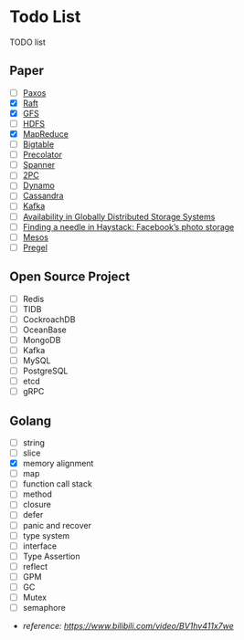 # Todo List

TODO list
<!--more-->
## Paper
- [ ] [Paxos](https://lamport.azurewebsites.net/pubs/paxos-simple.pdf)
- [x] [Raft](https://raft.github.io/raft.pdf)
- [x] [GFS](https://static.googleusercontent.com/media/research.google.com/zh-CN//archive/gfs-sosp2003.pdf)
- [ ] [HDFS](https://storageconference.us/2010/Papers/MSST/Shvachko.pdf)
- [x] [MapReduce](https://static.googleusercontent.com/media/research.google.com/zh-CN//archive/mapreduce-osdi04.pdf)
- [ ] [Bigtable](https://static.googleusercontent.com/media/research.google.com/zh-CN//archive/bigtable-osdi06.pdf)
- [ ] [Precolator](http://notes.stephenholiday.com/Percolator.pdf)
- [ ] [Spanner](https://static.googleusercontent.com/media/research.google.com/zh-CN//archive/spanner-osdi2012.pdf)
- [ ] [2PC](https://www.cs.princeton.edu/courses/archive/fall16/cos418/docs/L6-2pc.pdf)
- [ ] [Dynamo](https://www.allthingsdistributed.com/files/amazon-dynamo-sosp2007.pdf)
- [ ] [Cassandra](http://citeseerx.ist.psu.edu/viewdoc/download?doi=10.1.1.161.6751&rep=rep1&type=pdf)
- [ ] [Kafka](http://notes.stephenholiday.com/Kafka.pdf)
- [ ] [Availability in Globally Distributed Storage Systems](https://static.googleusercontent.com/media/research.google.com/en/us/pubs/archive/36737.pdf)
- [ ] [Finding a needle in Haystack: Facebook’s photo storage](https://www.usenix.org/legacy/event/osdi10/tech/full_papers/Beaver.pdf)
- [ ] [Mesos](https://people.eecs.berkeley.edu/~alig/papers/mesos.pdf)
- [ ] [Pregel](https://www.dcs.bbk.ac.uk/~dell/teaching/cc/paper/sigmod10/p135-malewicz.pdf)

## Open Source Project
- [ ] Redis
- [ ] TIDB
- [ ] CockroachDB
- [ ] OceanBase
- [ ] MongoDB
- [ ] Kafka
- [ ] MySQL
- [ ] PostgreSQL
- [ ] etcd
- [ ] gRPC

## Golang
- [ ] string
- [ ] slice
- [x] memory alignment
- [ ] map
- [ ] function call stack
- [ ] method
- [ ] closure
- [ ] defer
- [ ] panic and recover
- [ ] type system
- [ ] interface
- [ ] Type Assertion
- [ ] reflect
- [ ] GPM
- [ ] GC
- [ ] Mutex
- [ ] semaphore
- *reference: https://www.bilibili.com/video/BV1hv411x7we*
